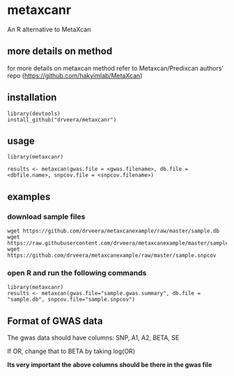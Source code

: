 # metaxcanr
An R alternative to MetaXcan 

## more details on method
for more details on metaxcan method refer to Metaxcan/Predixcan authors' repo (https://github.com/hakyimlab/MetaXcan)

## installation
```
library(devtools)
install_github("drveera/metaxcanr")
```

## usage 
```
library(metaxcanr)

results <- metaxcan(gwas.file = <gwas.filename>, db.file = <dbfile.name>, snpcov.file = <snpcov.filename>)
```

## examples

### download sample files

```
wget https://github.com/drveera/metaxcanexample/raw/master/sample.db
wget https://raw.githubusercontent.com/drveera/metaxcanexample/master/sample.gwas.summary
wget https://github.com/drveera/metaxcanexample/raw/master/sample.snpcov
```

### open R and run the following commands

```
library(metaxcanr)
results <- metaxcan(gwas.file="sample.gwas.summary", db.file = "sample.db", snpcov.file="sample.snpcov")

```

## Format of GWAS data

The gwas data should have columns: SNP, A1, A2, BETA, SE 

If OR, change that to BETA by taking log(OR)

**Its very important the above columns should be there in the gwas file**
